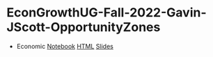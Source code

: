 # EconGrowthUG-Fall-2022-Gavin-JScott-OpportunityZones
* Economic [Notebook](Opportunity_Zone_Project.ipynb) [HTML]() [Slides]()
